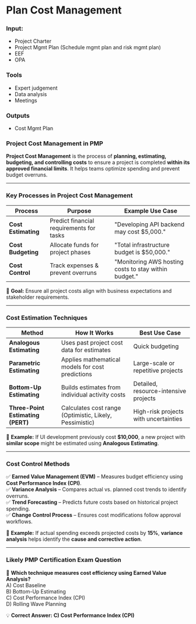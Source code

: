 # Plan Cost Management

### Input:

- Project Charter
- Project Mgmt Plan (Schedule mgmt plan and risk mgmt plan)
- EEF
- OPA

### Tools

- Expert judgement
- Data analysis
- Meetings

### Outputs

- Cost Mgmt Plan

### **Project Cost Management in PMP**

**Project Cost Management** is the process of **planning, estimating, budgeting, and controlling costs** to ensure a project is completed **within its approved financial limits**. It helps teams optimize spending and prevent budget overruns.

---

### **Key Processes in Project Cost Management**

| **Process**         | **Purpose**                              | **Example Use Case**                                  |
| ------------------- | ---------------------------------------- | ----------------------------------------------------- |
| **Cost Estimating** | Predict financial requirements for tasks | "Developing API backend may cost $5,000."             |
| **Cost Budgeting**  | Allocate funds for project phases        | "Total infrastructure budget is $50,000."             |
| **Cost Control**    | Track expenses & prevent overruns        | "Monitoring AWS hosting costs to stay within budget." |

🔹 **Goal:** Ensure all project costs align with business expectations and stakeholder requirements.

---

### **Cost Estimation Techniques**

| **Method**                        | **How It Works**                                        | **Best Use Case**                     |
| --------------------------------- | ------------------------------------------------------- | ------------------------------------- |
| **Analogous Estimating**          | Uses past project cost data for estimates               | Quick budgeting                       |
| **Parametric Estimating**         | Applies mathematical models for cost predictions        | Large-scale or repetitive projects    |
| **Bottom-Up Estimating**          | Builds estimates from individual activity costs         | Detailed, resource-intensive projects |
| **Three-Point Estimating (PERT)** | Calculates cost range (Optimistic, Likely, Pessimistic) | High-risk projects with uncertainties |

📌 **Example:** If UI development previously cost **$10,000**, a new project with **similar scope** might be estimated using **Analogous Estimating**.

---

### **Cost Control Methods**

✅ **Earned Value Management (EVM)** – Measures budget efficiency using **Cost Performance Index (CPI)**.  
✅ **Variance Analysis** – Compares actual vs. planned cost trends to identify overruns.  
✅ **Trend Forecasting** – Predicts future costs based on historical project spending.  
✅ **Change Control Process** – Ensures cost modifications follow approval workflows.

📌 **Example:** If actual spending exceeds projected costs by **15%**, **variance analysis** helps identify the **cause and corrective action**.

---

### **Likely PMP Certification Exam Question**

📌 **Which technique measures cost efficiency using Earned Value Analysis?**  
A) Cost Baseline  
B) Bottom-Up Estimating  
C) Cost Performance Index (CPI)  
D) Rolling Wave Planning

💡 **Correct Answer:** **C) Cost Performance Index (CPI)**
